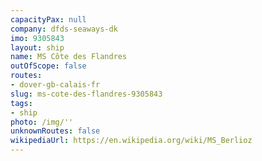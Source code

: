 ```yaml
---
capacityPax: null
company: dfds-seaways-dk
imo: 9305843
layout: ship
name: MS Côte des Flandres
outOfScope: false
routes:
- dover-gb-calais-fr
slug: ms-cote-des-flandres-9305843
tags:
- ship
photo: /img/''
unknownRoutes: false
wikipediaUrl: https://en.wikipedia.org/wiki/MS_Berlioz
---
```

